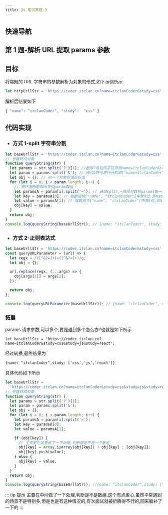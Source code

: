 ```yaml
---
title: Js 笔试真题-3
---
```


## 快速导航

<TOC />

## 第 1 题-解析 URL 提取 params 参数

## 目标

将常规的 URL 字符串的参数解析为对象的形式,如下示例所示

```js
let httpUrllStr = 'https://coder.itclan.cn?name=itclanCoder&study=css';
```

解析后结果如下

```js
{ "name": "itclanCoder", "study":  "css" }
```

<parseurl-parseUrl :url="`https://coder.itclan.cn?name=itclanCoder&study=css`" />

## 代码实现

- ### 方式 1-split 字符串分割

```js
let baseUrllStr = 'https://coder.itclan.cn?name=itclanCoder&study=css';
// 参数转成对象
function queryString(str) {
  let params = str.split('?')[1]; //截取?号后的字符串即name=itclanCoder&study=css
  let param = params.split('&'); // 通过&符号进行分割即["name=itclanCoder", "study=css"]
  let obj = {}; // 用一个对象存储目标值
  for (let i = 0; i < param.length; i++) {
    // 循环遍历截取出来的param数组
    let paramsA = param[i].split('='); // 通过split,=继续对数组params每一项进行分割,生成数组["name", "itclanCoder"]
    let key = paramsA[0]; // 取数组项["name", "itclanCoder"]中第0位,即name
    let value = paramsA[1]; // 取数组项["name", "itclanCoder"]中第1位,即itclanCoder
    obj[key] = value;
  }
  return obj;
}
console.log(queryString(baseUrllStr)); // {name: "itclanCoder", study: "css"]}
```

- ### 方式 2-正则表达式

```js
let baseUrllStr = 'https://coder.itclan.cn?name=itclanCoder&study=css';
const queryURLParameter = (url) => {
  let regx = /([^&?=]+)=([^&?=]+)/g;
  let obj = {};

  url.replace(regx, (...args) => {
    obj[args[1]] = args[2];
  });

  return obj;
};

console.log(queryURLParameter(baseUrllStr)); // {name: "itclanCoder", study: "css"}
```

### 拓展

params 请求参数,可以多个,要是遇到多个怎么办?也就是如下所示

```
let baseUrllStr = 'https://coder.itclan.cn?name=itclanCoder&study=css&study=js&study=react';
```

经过转换,最终结果为

```
{name: "itclanCoder",study: ['css','js','react']}
```

具体代码如下所示

```js
let baseUrllStr =
  'https://coder.itclan.cn?name=itclanCoder&study=css&study=js&study=react';
// 参数转成对象
function queryString(str) {
  let params = str.split('?')[1];
  let param = params.split('&');
  let obj = {};
  for (let i = 0; i < param.length; i++) {
    let paramsA = param[i].split('=');
    let key = paramsA[0];
    let value = paramsA[1];

    if (obj[key]) {
      // 主要是在这里做了一下处理,判断值是不是一个数组
      obj[key] = Array.isArray(obj[key]) ? obj[key] : [obj[key]];
      obj[key].push(value);
    } else {
      obj[key] = value;
    }
  }
  return obj;
}
console.log(queryString(baseUrllStr)); //{name: "itclanCoder",study: ["css", "js", "react"]}
```

::: tip 提示
主要在中间做了一下处理,判断是不是数组,这个有点虐心,虽然平常遇到的场景不是特别多,但是也是有这种情况的,有次面试就被折腾得不行的,回来脑补了一下的
:::

<parseurl-parseUrl :url="`https://coder.itclan.cn?name=itclanCoder&study=css&study=js&study=react`" />

<footer-FooterLink :isShareLink="true" :isDaShang="true" />
